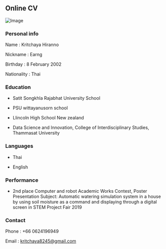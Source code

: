## Online CV
![Image](https://user-images.githubusercontent.com/94305775/143662328-bfee4623-f0e5-4ac1-9ffa-13a637969400.png)

### Personal info
Name : Kritchaya Hiranno

Nickname : Earng

Birthday : 8 February 2002

Nationality : Thai  

### Education

- Satit Songkhla Rajabhat University School

- PSU wittayanusorn school

- Llincoln High School New zealand

- Data Science and lnnovation, College of Interdisciplinary Studies, Thammasat University

### Languages
- Thai

- English

### Performance
- 2nd place Computer and robot Academic Works Contest, Poster Presentation 
Subject: Automatic watering simulation system in a house by using soil moisture as a command and displaying through a digital screen
in STEM Project Fair 2019

### Contact
Phone : +66 0624196949

Email : kritchaya8245@gmail.com
